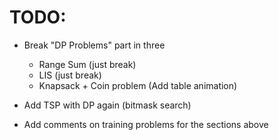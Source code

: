 # TODO:

- Break "DP Problems" part in three
  - Range Sum (just break)
  - LIS (just break)
  - Knapsack + Coin problem (Add table animation)

- Add TSP with DP again (bitmask search)

- Add comments on training problems for the sections above
